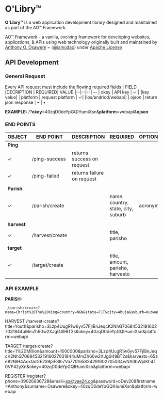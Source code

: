 # O'Libry™
**O'Libry™** is a web application development library designed and maintained as part of the AO™ Framework.

[AO™ Framework](https://vae24.com/ao) - a vanilla, evolving framework for developing websites, applications, & APIs using web technology originally built and maintained by [Anthony O. Osawere](https://www.osawere.com) ~ ([@iamodao](https://twitter.com/iamodao)) under [Apache License](https://www.apache.org/licenses/LICENSE-2.0)



## API  Development

### General Request
Every API request must include the flowing required fields
|  FIELD |DECRIPTION | REQUIRED|  VALUE
|--|--|--| --
| okey | API key | ✓ |  [key value]
| platform | request platform | ✓|  [ios/andriod/webapi]
| ojson | return json response | • | •

**EXAMPLE:**
/?**okey**=40zqD0deYpGQIHumiXsn&**platform**=webapi&**ojson**

### END POINTS
| OBJECT | END POINT | DESCRIPTION | REQUIRED | OPTIONAL
| -- | -- | -- | -- | --
| **Ping** |
|✓| /ping-success | returns success on request
|✓ | /ping-failed | returns failure on request
| |
| **Parish** |
|✓|/parish/create ||name, country, state, city, suburb |acronym
| |
| **harvest** |
|✓|/harvest/create ||title, parisho |
| |
| **target** |
|✓|/target/create ||title, amount, parisho, harvesto |


### API EXAMPLE

 **PARISH:**

     /parish/create?name=Christ%20The%20King&country=NGN&state=FCT&city=Abuja&suburb=Kubwa&okey=40zqD0deYpGQIHumiXsn&platform=webapi

HARVEST
	/harvest-create?title=Youth&parisho=3Lzp4UugR1w6yv57FjlBnJeqcK2NhG706845321916027031844uMmZh60w2XJgG49BT2s&okey=40zqD0deYpGQIHumiXsn&platform=webapi

TARGET
	/target-create?title=1%20Million&amount=1000000&parisho=3Lzp4UugR1w6yv57FjlBnJeqcK2NhG706845321916027031844uMmZh60w2XJgG49BT2s&harvesto=65ze82NIH4AoxQdGE239j3FSlh7Va770165834291602705034wNA0bWjdKh4T0VP42yXn&okey=40zqD0deYpGQIHumiXsn&platform=webapi


REGISTER
	/register?phone=09026636728&email=ao@vae24.co&password=oDev20&firstname=Anthony&surname=Osawere&okey=40zqD0deYpGQIHumiXsn&platform=webapi